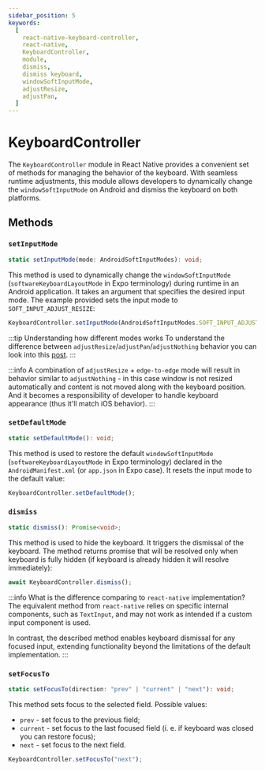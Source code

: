 ```yaml
---
sidebar_position: 5
keywords:
  [
    react-native-keyboard-controller,
    react-native,
    KeyboardController,
    module,
    dismiss,
    dismiss keyboard,
    windowSoftInputMode,
    adjustResize,
    adjustPan,
  ]
---
```


# KeyboardController

The `KeyboardController` module in React Native provides a convenient set of methods for managing the behavior of the keyboard. With seamless runtime adjustments, this module allows developers to dynamically change the `windowSoftInputMode` on Android and dismiss the keyboard on both platforms.

## Methods

### `setInputMode` <div className="label android"></div>

```ts
static setInputMode(mode: AndroidSoftInputModes): void;
```

This method is used to dynamically change the `windowSoftInputMode` (`softwareKeyboardLayoutMode` in Expo terminology) during runtime in an Android application. It takes an argument that specifies the desired input mode. The example provided sets the input mode to `SOFT_INPUT_ADJUST_RESIZE`:

```ts
KeyboardController.setInputMode(AndroidSoftInputModes.SOFT_INPUT_ADJUST_RESIZE);
```

:::tip Understanding how different modes works
To understand the difference between `adjustResize`/`adjustPan`/`adjustNothing` behavior you can look into this [post](https://stackoverflow.com/a/71301500/9272042).
:::

:::info
A combination of `adjustResize` + `edge-to-edge` mode will result in behavior similar to `adjustNothing` - in this case window is not resized automatically and content is not moved along with the keyboard position. And it becomes a responsibility of developer to handle keyboard appearance (thus it'll match iOS behavior).
:::

### `setDefaultMode` <div className="label android"></div>

```ts
static setDefaultMode(): void;
```

This method is used to restore the default `windowSoftInputMode` (`softwareKeyboardLayoutMode` in Expo terminology) declared in the `AndroidManifest.xml` (or `app.json` in Expo case). It resets the input mode to the default value:

```ts
KeyboardController.setDefaultMode();
```

### `dismiss`

```ts
static dismiss(): Promise<void>;
```

This method is used to hide the keyboard. It triggers the dismissal of the keyboard. The method returns promise that will be resolved only when keyboard is fully hidden (if keyboard is already hidden it will resolve immediately):

```ts
await KeyboardController.dismiss();
```

:::info What is the difference comparing to `react-native` implementation?
The equivalent method from `react-native` relies on specific internal components, such as `TextInput`, and may not work as intended if a custom input component is used.

In contrast, the described method enables keyboard dismissal for any focused input, extending functionality beyond the limitations of the default implementation.
:::

### `setFocusTo`

```ts
static setFocusTo(direction: "prev" | "current" | "next"): void;
```

This method sets focus to the selected field. Possible values:

- `prev` - set focus to the previous field;
- `current` - set focus to the last focused field (i. e. if keyboard was closed you can restore focus);
- `next` - set focus to the next field.

```ts
KeyboardController.setFocusTo("next");
```
